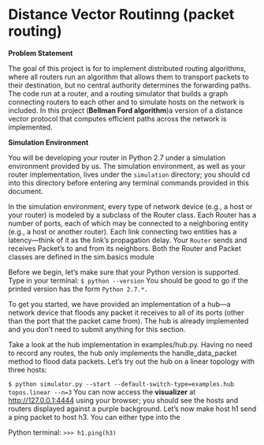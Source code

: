 # Distance Vector Routinng (packet routing)

**Problem Statement**

The goal of this project is for to implement distributed routing algorithms, where all routers run an algorithm that allows
them to transport packets to their destination, but no central authority determines the forwarding paths. The code run at a 
router, and a routing simulator that builds a graph connecting routers to each other and to simulate hosts on the network is included. In this project (**Bellman Ford algorithm**)a version of a distance vector protocol that computes efficient paths across the network is implemented.

**Simulation Environment**

You will be developing your router in Python 2.7 under a simulation environment provided by us. The simulation environment, as well as your router implementation, lives under the  `simulation` directory; you should cd into this directory before entering any terminal commands provided in this document.

In the simulation environment, every type of network device (e.g., a host or your router) is modeled by a subclass of the Router class. Each Router has a number of ports, each of which may be connected to a neighboring entity (e.g., a host or another router). 
Each link connecting two entities has a latency—think of it as the link’s propagation delay. Your `Router` sends and receives Packet’s to and from its neighbors. Both the Router and Packet classes are defined in the sim.basics module

Before we begin, let’s make sure that your Python version is supported. 
Type in your terminal:
`$ python --version`
You should be good to go if the printed version has the form `Python 2.7.*.`

To get you started, we have provided an implementation of a hub—a network device that floods any packet it receives to all of its ports (other than the port that the packet came from). The hub is already implemented and you don’t need to submit anything for this section.

Take a look at the hub implementation in examples/hub.py. Having no need to record any routes, the hub only implements the handle_data_packet method to flood data packets.
Let’s try out the hub on a linear topology with three hosts:

`$ python simulator.py --start --default-switch-type=examples.hub topos.linear --n=3`
You can now access the **visualizer** at http://127.0.0.1:4444 using your browser; you should see the hosts and routers displayed against a purple background. Let’s now make host h1 send a ping packet to host h3. You can either type into the 

Python terminal:
`>>> h1.ping(h3)`
